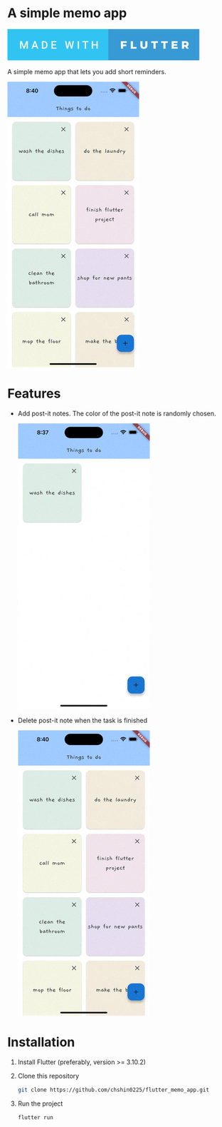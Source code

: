 # A simple memo app
[![forthebadge](./readme/made-with-flutter.svg)](https://forthebadge.com)

A simple memo app that lets you add short reminders. 

 ![image](./readme/memo_overview.gif)

# Features

- Add post-it notes. The color of the post-it note is randomly chosen.

  ![image](./readme/add_memo.gif)

- Delete post-it note when the task is finished

  ![image](./readme/delete_memo.gif)

# Installation
1. Install Flutter (preferably, version >= 3.10.2)
2. Clone this repository

    ```bash
    git clone https://github.com/chshin0225/flutter_memo_app.git
    ```

3. Run the project
    ```bash
    flutter run
    ```


